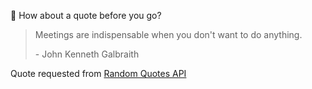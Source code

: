📣 How about a quote before you go?

> Meetings are indispensable when you don't want to do anything.
>
> <p>- John Kenneth Galbraith</p>

Quote requested from [Random Quotes API](https://github.com/lukePeavey/quotable)
